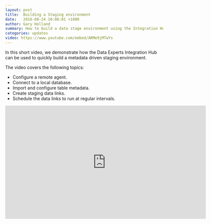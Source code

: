 ```yaml
---
layout: post
title:  Building a Staging environment
date:   2016-08-24 10:06:01 +1000
author: Gary Holland
summary: How to build a data stage environment using the Integration Hub
categories: updates
video: https://www.youtube.com/embed/ARMe9jMTwYs
---
```


In this short video, we demonstrate how the Data Experts Integration Hub can be used to quickly build a metadata driven staging environment.  

The video covers the following topics:

* Configure a remote agent.
* Connect to a local database.
* Import and configure table metadata.
* Create staging data links.
* Schedule the data links to run at regular intervals.


<iframe width="640" height="360" src="https://www.youtube.com/embed/ARMe9jMTwYs" frameborder="0" allowfullscreen></iframe>
